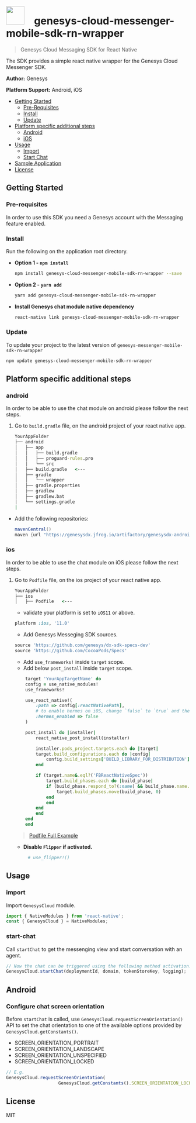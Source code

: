 


# <img src="https://encrypted-tbn0.gstatic.com/images?q=tbn:ANd9GcQPNpoTfN7s-CudM4rAFGbjNSbwARRjiOdu0otHMK9tiYL8__ZhreOhPyO5QHSuRIrSvDo&usqp=CAU" height="50" style="margin-right:20px"/> genesys-cloud-messenger-mobile-sdk-rn-wrapper 

> Genesys Cloud Messaging SDK for React Native

The SDK provides a simple react native wrapper for the Genesys Cloud Messenger SDK.

**Author:** Genesys

**Platform Support:** Android, iOS


- [Getting Started](#getting-started)
  - [Pre-Requisites](#pre-requisites)
  - [Install](#install)
  - [Update](#update)
- [Platform specific additional steps](#platform-specific-additional-steps)
  - [Android](#android)
  - [iOS](#ios)
- [Usage](#usage)
    - [Import](#import)
    - [Start Chat](#start-chat)
- [Sample Application](https://github.com/genesys/MobileDxRNSample)
- [License](#license)

## Getting Started

### Pre-requisites

In order to use this SDK you need a Genesys account with the Messaging feature enabled.

### Install

Run the following on the application root directory.

- **Option 1 - `npm install`**

   ```sh
   npm install genesys-cloud-messenger-mobile-sdk-rn-wrapper --save
   ```

- **Option 2 - `yarn add`**

   ```sh
   yarn add genesys-cloud-messenger-mobile-sdk-rn-wrapper
   ```

- **Install Genesys chat module native dependency**
   
   ```sh
   react-native link genesys-cloud-messenger-mobile-sdk-rn-wrapper
   ```

### Update

To update your project to the latest version of `genesys-messenger-mobile-sdk-rn-wrapper`

   ```sh
   npm update genesys-cloud-messenger-mobile-sdk-rn-wrapper
   ```

## Platform specific additional steps

### android

In order to be able to use the chat module on android please follow the next steps.

1. Go to `build.gradle` file, on the android project of your react native app.
    ```cmd
    YourAppFolder
    ├── android
    │   ├── app
    │   │   ├── build.gradle  
    │   │   ├── proguard-rules.pro
    │   │   └── src
    │   ├── build.gradle   <---
    │   ├── gradle
    │   │   └── wrapper
    │   ├── gradle.properties
    │   ├── gradlew
    │   ├── gradlew.bat
    │   └── settings.gradle
    |
    ```

-  Add the following repositories:
    ```gradle
    mavenCentral()
    maven {url "https://genesysdx.jfrog.io/artifactory/genesysdx-android.dev"}
    ```


### ios

In order to be able to use the chat module on iOS please follow the next steps.

1. Go to `Podfile` file, on the ios project of your react native app.
    ```cmd
    YourAppFolder
    ├── ios
    │   ├── Podfile   <---
    ```
    -  validate your platform is set to `iOS11` or above.
    ```ruby
    platform :ios, '11.0'
    ```
    -  Add Genesys Messeging SDK sources.
    ```ruby
    source 'https://github.com/genesys/dx-sdk-specs-dev'
    source 'https://github.com/CocoaPods/Specs'
    ```
    -  Add `use_frameworks!` inside `target` scope.
    -  Add below `post_install` inside `target` scope.
    ```ruby
        target 'YourAppTargetName' do
        config = use_native_modules!
        use_frameworks!

        use_react_native!(
            :path => config[:reactNativePath],
            # to enable hermes on iOS, change `false` to `true` and then install pods
            :hermes_enabled => false
        )

        post_install do |installer|
            react_native_post_install(installer)

            installer.pods_project.targets.each do |target|
            target.build_configurations.each do |config|
                config.build_settings['BUILD_LIBRARY_FOR_DISTRIBUTION'] = 'YES'
            end

            if (target.name&.eql?('FBReactNativeSpec'))
                target.build_phases.each do |build_phase|
                if (build_phase.respond_to?(:name) && build_phase.name.eql?('[CP-User] Generate Specs'))
                    target.build_phases.move(build_phase, 0)
                end
                end
            end
            end
        end
        end
    ```
    >[Podfile Full Example](https://github.com/genesys/MobileDxRNSample/blob/master/ios/Podfile)

    - **Disable `Flipper` if activated.**
    ```ruby
         # use_flipper!()
    ```

## Usage

### import

Import `GenesysCloud` module.

```javascript
import { NativeModules } from 'react-native';
const { GenesysCloud } = NativeModules;
```

### start-chat

Call `startChat` to get the messenging view and start conversation with an agent.

```javascript
// Now the chat can be triggered using the following method activation:
GenesysCloud.startChat(deploymentId, domain, tokenStoreKey, logging);
```


## Android 
### Configure chat screen orientation
Before `startChat` is called, use `GenesysCloud.requestScreenOrientation()` API to set the chat orientation to one of the available options provided by `GenesysCloud.getConstants()`.

- SCREEN_ORIENTATION_PORTRAIT 
- SCREEN_ORIENTATION_LANDSCAPE 
- SCREEN_ORIENTATION_UNSPECIFIED 
- SCREEN_ORIENTATION_LOCKED

```javascript
// E.g.
GenesysCloud.requestScreenOrientation(   
                    GenesysCloud.getConstants().SCREEN_ORIENTATION_LOCKED)
```

   

## License

MIT
